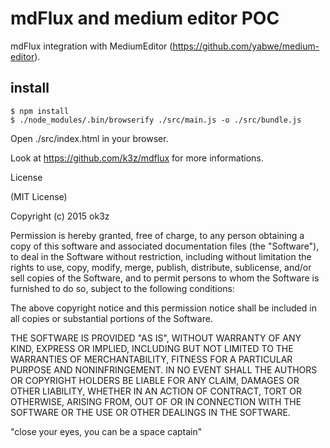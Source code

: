 # mdFlux and medium editor POC

mdFlux integration with MediumEditor (https://github.com/yabwe/medium-editor).

## install

    $ npm install
    $ ./node_modules/.bin/browserify ./src/main.js -o ./src/bundle.js


Open ./src/index.html in your browser.

Look at https://github.com/k3z/mdflux for more informations.

License

(MIT License)

Copyright (c) 2015 ok3z

Permission is hereby granted, free of charge, to any person obtaining a copy of this software and associated documentation files (the "Software"), to deal in the Software without restriction, including without limitation the rights to use, copy, modify, merge, publish, distribute, sublicense, and/or sell copies of the Software, and to permit persons to whom the Software is furnished to do so, subject to the following conditions:

The above copyright notice and this permission notice shall be included in all copies or substantial portions of the Software.

THE SOFTWARE IS PROVIDED "AS IS", WITHOUT WARRANTY OF ANY KIND, EXPRESS OR IMPLIED, INCLUDING BUT NOT LIMITED TO THE WARRANTIES OF MERCHANTABILITY, FITNESS FOR A PARTICULAR PURPOSE AND NONINFRINGEMENT. IN NO EVENT SHALL THE AUTHORS OR COPYRIGHT HOLDERS BE LIABLE FOR ANY CLAIM, DAMAGES OR OTHER LIABILITY, WHETHER IN AN ACTION OF CONTRACT, TORT OR OTHERWISE, ARISING FROM, OUT OF OR IN CONNECTION WITH THE SOFTWARE OR THE USE OR OTHER DEALINGS IN THE SOFTWARE.

"close your eyes, you can be a space captain"

